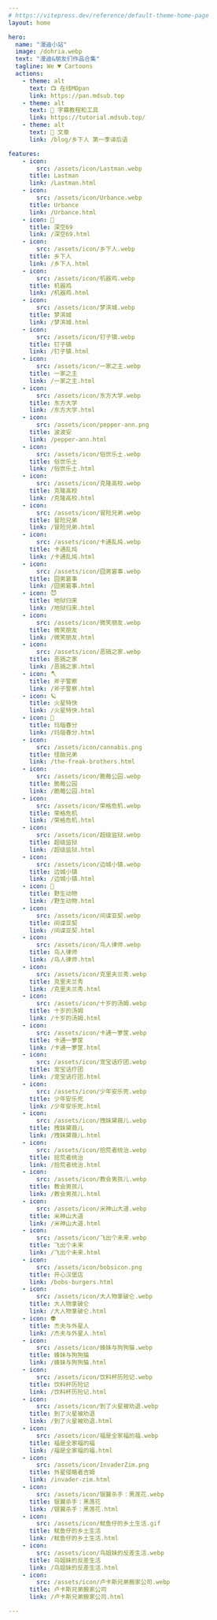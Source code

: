```yaml
---
# https://vitepress.dev/reference/default-theme-home-page
layout: home

hero:
  name: "漫迪小站"
  image: /dohria.webp
  text: "漫迪&朋友们作品合集"
  tagline: We ♥️ Cartoons
  actions:
    - theme: alt
      text: 📺 在线MDpan
      link: https://pan.mdsub.top
    - theme: alt
      text: 🧰 字幕教程和工具
      link: https://tutorial.mdsub.top/
    - theme: alt
      text: 📒 文章
      link: /blog/乡下人 第一季译后语

features:
    - icon: 
        src: /assets/icon/Lastman.webp
      title: Lastman
      link: /Lastman.html
    - icon: 
        src: /assets/icon/Urbance.webp
      title: Urbance
      link: /Urbance.html
    - icon: 🐨
      title: 深空69
      link: /深空69.html
    - icon: 
        src: /assets/icon/乡下人.webp
      title: 乡下人
      link: /乡下人.html
    - icon: 
        src: /assets/icon/机器鸡.webp
      title: 机器鸡
      link: /机器鸡.html
    - icon: 
        src: /assets/icon/梦滨城.webp
      title: 梦滨城
      link: /梦滨城.html
    - icon: 
        src: /assets/icon/钉子镇.webp
      title: 钉子镇
      link: /钉子镇.html
    - icon: 
        src: /assets/icon/一家之主.webp
      title: 一家之主
      link: /一家之主.html
    - icon: 
        src: /assets/icon/东方大学.webp
      title: 东方大学
      link: /东方大学.html
    - icon: 
        src: /assets/icon/pepper-ann.png
      title: 波波安
      link: /pepper-ann.html
    - icon: 
        src: /assets/icon/俗世乐土.webp
      title: 俗世乐土
      link: /俗世乐土.html
    - icon: 
        src: /assets/icon/克隆高校.webp
      title: 克隆高校
      link: /克隆高校.html
    - icon: 
        src: /assets/icon/冒险兄弟.webp
      title: 冒险兄弟
      link: /冒险兄弟.html
    - icon: 
        src: /assets/icon/卡通乱炖.webp
      title: 卡通乱炖
      link: /卡通乱炖.html
    - icon: 
        src: /assets/icon/囧男窘事.webp
      title: 囧男窘事
      link: /囧男窘事.html
    - icon: 😈
      title: 地狱归来
      link: /地狱归来.html
    - icon: 
        src: /assets/icon/微笑朋友.webp
      title: 微笑朋友
      link: /微笑朋友.html
    - icon: 
        src: /assets/icon/恶搞之家.webp
      title: 恶搞之家
      link: /恶搞之家.html
    - icon: 🪓
      title: 斧子警察
      link: /斧子警察.html
    - icon: 🪐
      title: 火星特快
      link: /火星特快.html
    - icon: 💎
      title: 玛瑙春分
      link: /玛瑙春分.html
    - icon: 
        src: /assets/icon/cannabis.png
      title: 怪胎兄弟
      link: /the-freak-brothers.html
    - icon: 
        src: /assets/icon/脆莓公园.webp
      title: 脆莓公园
      link: /脆莓公园.html
    - icon: 
        src: /assets/icon/荣格危机.webp
      title: 荣格危机
      link: /荣格危机.html
    - icon: 
        src: /assets/icon/超级监狱.webp
      title: 超级监狱
      link: /超级监狱.html
    - icon: 
        src: /assets/icon/边城小镇.webp
      title: 边城小镇
      link: /边城小镇.html
    - icon: 🐬
      title: 野生动物
      link: /野生动物.html
    - icon: 
        src: /assets/icon/间谍亚契.webp
      title: 间谍亚契
      link: /间谍亚契.html
    - icon: 
        src: /assets/icon/鸟人律师.webp
      title: 鸟人律师
      link: /鸟人律师.html
    - icon: 
        src: /assets/icon/克里夫兰秀.webp
      title: 克里夫兰秀
      link: /克里夫兰秀.html
    - icon: 
        src: /assets/icon/十岁的汤姆.webp
      title: 十岁的汤姆
      link: /十岁的汤姆.html
    - icon: 
        src: /assets/icon/卡通一箩筐.webp
      title: 卡通一箩筐
      link: /卡通一箩筐.html
    - icon: 
        src: /assets/icon/宠宝话疗团.webp
      title: 宠宝话疗团
      link: /宠宝话疗团.html
    - icon: 
        src: /assets/icon/少年安乐死.webp
      title: 少年安乐死
      link: /少年安乐死.html
    - icon: 
        src: /assets/icon/拽妹黛薇儿.webp
      title: 拽妹黛薇儿
      link: /拽妹黛薇儿.html
    - icon: 
        src: /assets/icon/拾荒者统治.webp
      title: 拾荒者统治
      link: /拾荒者统治.html
    - icon: 
        src: /assets/icon/教会男孩儿.webp
      title: 教会男孩儿
      link: /教会男孩儿.html
    - icon: 
        src: /assets/icon/米神山大道.webp
      title: 米神山大道
      link: /米神山大道.html
    - icon: 
        src: /assets/icon/飞出个未来.webp
      title: 飞出个未来
      link: /飞出个未来.html
    - icon: 
        src: /assets/icon/bobsicon.png
      title: 开心汉堡店
      link: /bobs-burgers.html
    - icon: 
        src: /assets/icon/大人物拿破仑.webp
      title: 大人物拿破仑
      link: /大人物拿破仑.html
    - icon: 👽
      title: 杰夫与外星人
      link: /杰夫与外星人.html
    - icon: 
        src: /assets/icon/蜂妹与狗狗猫.webp
      title: 蜂妹与狗狗猫
      link: /蜂妹与狗狗猫.html
    - icon: 
        src: /assets/icon/饮料杯历险记.webp
      title: 饮料杯历险记
      link: /饮料杯历险记.html
    - icon: 
        src: /assets/icon/到了火星被劝退.webp
      title: 到了火星被劝退
      link: /到了火星被劝退.html
    - icon: 
        src: /assets/icon/福是全家福的福.webp
      title: 福是全家福的福
      link: /福是全家福的福.html
    - icon: 
        src: /assets/icon/InvaderZim.png
      title: 外星侵略者吉姆
      link: /invader-zim.html
    - icon: 
        src: /assets/icon/银翼杀手：黑莲花.webp
      title: 银翼杀手：黑莲花
      link: /银翼杀手：黑莲花.html
    - icon: 
        src: /assets/icon/鱿鱼仔的乡土生活.gif
      title: 鱿鱼仔的乡土生活
      link: /鱿鱼仔的乡土生活.html
    - icon: 
        src: /assets/icon/鸟姐妹的反差生活.webp
      title: 鸟姐妹的反差生活
      link: /鸟姐妹的反差生活.html
    - icon: 
        src: /assets/icon/卢卡斯兄弟搬家公司.webp
      title: 卢卡斯兄弟搬家公司
      link: /卢卡斯兄弟搬家公司.html

---
```


<style>
:root {
  --vp-home-hero-name-color: transparent;
  --vp-home-hero-name-background: -webkit-linear-gradient(120deg, #5d34fe 30%, #41d1ff);

  --vp-home-hero-image-background-image: linear-gradient(-45deg, #1d34fe 50%, #47caff 50%);
  --vp-home-hero-image-filter: blur(44px);
}

@media (min-width: 640px) {
  :root {
    --vp-home-hero-image-filter: blur(56px);
  }
}

@media (min-width: 960px) {
  :root {
    --vp-home-hero-image-filter: blur(68px);
  }
}
</style>
